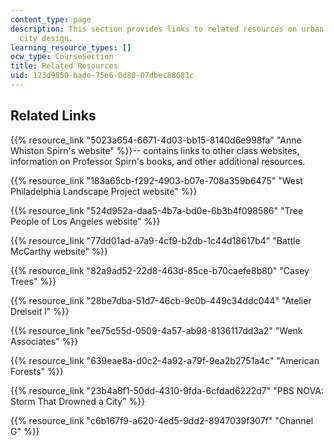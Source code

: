 ```yaml
---
content_type: page
description: This section provides links to related resources on urban nature and
  city design.
learning_resource_types: []
ocw_type: CourseSection
title: Related Resources
uid: 123d9850-bade-75e6-0d80-07dbec88681c
---
```


Related Links
-------------

{{% resource_link "5023a654-6671-4d03-bb15-8140d6e998fa" "Anne Whiston Spirn's website" %}}\-- contains links to other class websites, information on Professor Spirn's books, and other additional resources.

{{% resource_link "183a65cb-f292-4903-b07e-708a359b6475" "West Philadelphia Landscape Project website" %}}

{{% resource_link "524d952a-daa5-4b7a-bd0e-6b3b4f098586" "Tree People of Los Angeles website" %}}

{{% resource_link "77dd01ad-a7a9-4cf9-b2db-1c44d18617b4" "Battle McCarthy website" %}}

{{% resource_link "82a9ad52-22d8-463d-85ce-b70caefe8b80" "Casey Trees" %}}

{{% resource_link "28be7dba-51d7-46cb-9c0b-449c34ddc044" "Atelier Dreiseit l" %}}

{{% resource_link "ee75c55d-0509-4a57-ab98-8136117dd3a2" "Wenk Associates" %}}

{{% resource_link "639eae8a-d0c2-4a92-a79f-9ea2b2751a4c" "American Forests" %}}

{{% resource_link "23b4a8f1-50dd-4310-9fda-6cfdad6222d7" "PBS NOVA: Storm That Drowned a City" %}}

{{% resource_link "c6b167f9-a620-4ed5-9dd2-8947039f307f" "Channel G" %}}